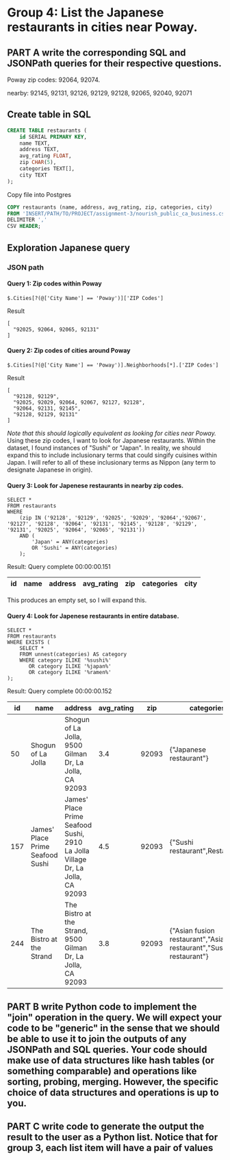 # Group 4: List the Japanese restaurants in cities near Poway.

## **PART A** write the corresponding SQL and JSONPath queries for their respective questions.

Poway zip codes: 92064, 92074.

nearby: 92145, 92131, 92126, 92129, 92128, 92065, 92040, 92071

## Create table in SQL

```SQL
CREATE TABLE restaurants (
    id SERIAL PRIMARY KEY,
    name TEXT,
    address TEXT,
    avg_rating FLOAT,
    zip CHAR(5),
    categories TEXT[],
    city TEXT
);
```

Copy file into Postgres

```SQL
COPY restaurants (name, address, avg_rating, zip, categories, city)
FROM 'INSERT/PATH/TO/PROJECT/assignment-3/nourish_public_ca_business.csv'
DELIMITER ','
CSV HEADER;
```

## Exploration Japanese query

### JSON path

#### Query 1: Zip codes within Poway 

```
$.Cities[?(@['City Name'] == 'Poway')]['ZIP Codes']
```

Result

```
[
  "92025, 92064, 92065, 92131"
]
```

#### Query 2: Zip codes of cities around Poway

```
$.Cities[?(@['City Name'] == 'Poway')].Neighborhoods[*].['ZIP Codes']
```

Result

```
[
  "92128, 92129",
  "92025, 92029, 92064, 92067, 92127, 92128",
  "92064, 92131, 92145",
  "92128, 92129, 92131"
]
```
*Note that this should logically equivalent as looking for cities near Poway.* Using these zip codes, I want to look for Japanese restaurants. Within the dataset, I found instances of "Sushi" or "Japan". In reality, we should expand this to include inclusionary terms that could singify cuisines within Japan. I will refer to all of these inclusionary terms as Nippon (any term to designate Japanese in origin).


#### Query 3: Look for Japenese restaurants in nearby zip codes. 


```
SELECT *
FROM restaurants
WHERE 
	(zip IN ('92128', '92129', '92025', '92029', '92064','92067', '92127', '92128', '92064', '92131', '92145', '92128', '92129', '92131', '92025', '92064', '92065', '92131'))
	AND (
		'Japan' = ANY(categories) 
        OR 'Sushi' = ANY(categories)
	);
```

Result: Query complete 00:00:00.151

|id |name                            |address                                                                       |avg_rating|zip  |categories                                                       |city    |
|---|--------------------------------|------------------------------------------------------------------------------|----------|-----|-----------------------------------------------------------------|--------|

This produces an empty set, so I will expand this.

#### Query 4: Look for Japenese restaurants in entire database. 

```
SELECT *
FROM restaurants
WHERE EXISTS (
    SELECT *
    FROM unnest(categories) AS category
    WHERE category ILIKE '%sushi%'
       OR category ILIKE '%japan%'
       OR category ILIKE '%ramen%'
);
```

Result: Query complete 00:00:00.152

|id |name                            |address                                                                       |avg_rating|zip  |categories                                                       |city    |
|---|--------------------------------|------------------------------------------------------------------------------|----------|-----|-----------------------------------------------------------------|--------|
|50 |Shogun of La Jolla              |Shogun of La Jolla, 9500 Gilman Dr, La Jolla, CA 92093                        |3.4       |92093|{"Japanese restaurant"}                                          |La Jolla|
|157|James' Place Prime Seafood Sushi|James' Place Prime Seafood Sushi, 2910 La Jolla Village Dr, La Jolla, CA 92093|4.5       |92093|{"Sushi restaurant",Restaurant}                                  |La Jolla|
|244|The Bistro at the Strand        |The Bistro at the Strand, 9500 Gilman Dr, La Jolla, CA 92093                  |3.8       |92093|{"Asian fusion restaurant","Asian restaurant","Sushi restaurant"}|La Jolla|


## **PART B** write Python code to implement the "join" operation in the query. We will expect your code to be "generic" in the sense that we should be able to use it to join the outputs of any JSONPath and SQL queries. Your code should make use of data structures like hash tables (or something comparable) and operations like sorting, probing, merging. However, the specific choice of data structures and operations is up to you.



## **PART C** write code to generate the output the result to the user as a Python list. Notice that for group 3, each list item will have a pair of values

